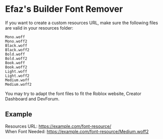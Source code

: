 # Efaz's Builder Font Remover
If you want to create a custom resources URL, make sure the following files are valid in your resources folder: 
```
Mono.woff 
Mono.woff2 
Black.woff 
Black.woff2 
Bold.woff 
Bold.woff2 
Book.woff 
Book.woff2 
Light.woff 
Light.woff2 
Medium.woff 
Medium.woff2
```
You may try to adapt the font files to fit the Roblox website, Creator Dashboard and DevForum.
<br/>

## Example
Resources URL: https://example.com/font-resource/<br/>
When Font Needed: https://example.com/font-resource/Medium.woff2<br/>